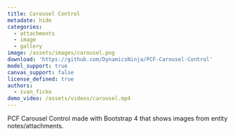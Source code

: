 ```yaml
---
title: Carousel Control
metadate: hide
categories:
  - attachments
  - image
  - gallery
image: /assets/images/carousel.png
download: 'https://github.com/DynamicsNinja/PCF-Carousel-Control'
model_support: true
canvas_support: false
license_defined: true
authors:
  - ivan_ficko
demo_video: /assets/videos/carousel.mp4
---
```


PCF Carousel Control made with Bootstrap 4 that shows images from entity notes/attachments.
